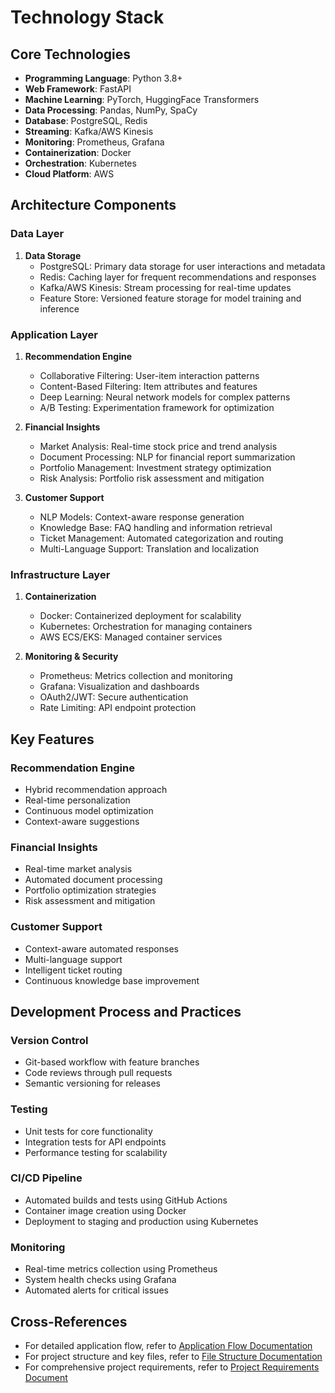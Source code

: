 # Technology Stack

## Core Technologies
- **Programming Language**: Python 3.8+
- **Web Framework**: FastAPI
- **Machine Learning**: PyTorch, HuggingFace Transformers
- **Data Processing**: Pandas, NumPy, SpaCy
- **Database**: PostgreSQL, Redis
- **Streaming**: Kafka/AWS Kinesis
- **Monitoring**: Prometheus, Grafana
- **Containerization**: Docker
- **Orchestration**: Kubernetes
- **Cloud Platform**: AWS

## Architecture Components

### Data Layer
1. **Data Storage**
   - PostgreSQL: Primary data storage for user interactions and metadata
   - Redis: Caching layer for frequent recommendations and responses
   - Kafka/AWS Kinesis: Stream processing for real-time updates
   - Feature Store: Versioned feature storage for model training and inference

### Application Layer
1. **Recommendation Engine**
   - Collaborative Filtering: User-item interaction patterns
   - Content-Based Filtering: Item attributes and features
   - Deep Learning: Neural network models for complex patterns
   - A/B Testing: Experimentation framework for optimization

2. **Financial Insights**
   - Market Analysis: Real-time stock price and trend analysis
   - Document Processing: NLP for financial report summarization
   - Portfolio Management: Investment strategy optimization
   - Risk Analysis: Portfolio risk assessment and mitigation

3. **Customer Support**
   - NLP Models: Context-aware response generation
   - Knowledge Base: FAQ handling and information retrieval
   - Ticket Management: Automated categorization and routing
   - Multi-Language Support: Translation and localization

### Infrastructure Layer
1. **Containerization**
   - Docker: Containerized deployment for scalability
   - Kubernetes: Orchestration for managing containers
   - AWS ECS/EKS: Managed container services

2. **Monitoring & Security**
   - Prometheus: Metrics collection and monitoring
   - Grafana: Visualization and dashboards
   - OAuth2/JWT: Secure authentication
   - Rate Limiting: API endpoint protection

## Key Features

### Recommendation Engine
- Hybrid recommendation approach
- Real-time personalization
- Continuous model optimization
- Context-aware suggestions

### Financial Insights
- Real-time market analysis
- Automated document processing
- Portfolio optimization strategies
- Risk assessment and mitigation

### Customer Support
- Context-aware automated responses
- Multi-language support
- Intelligent ticket routing
- Continuous knowledge base improvement

## Development Process and Practices

### Version Control
- Git-based workflow with feature branches
- Code reviews through pull requests
- Semantic versioning for releases

### Testing
- Unit tests for core functionality
- Integration tests for API endpoints
- Performance testing for scalability

### CI/CD Pipeline
- Automated builds and tests using GitHub Actions
- Container image creation using Docker
- Deployment to staging and production using Kubernetes

### Monitoring
- Real-time metrics collection using Prometheus
- System health checks using Grafana
- Automated alerts for critical issues

## Cross-References
- For detailed application flow, refer to [Application Flow Documentation](App-flow.md)
- For project structure and key files, refer to [File Structure Documentation](File-structure.md)
- For comprehensive project requirements, refer to [Project Requirements Document](PRD.md)
